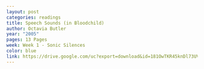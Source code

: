 ```yaml
---
layout: post
categories: readings
title: Speech Sounds (in Bloodchild)
author: Octavia Butler
year: "2005"
pages: 13 Pages
week: Week 1 - Sonic Silences
color: blue
link: https://drive.google.com/uc?export=download&id=181OwTKR45knDl73UVFlHcY8RJn2l4i3Z
---
```

